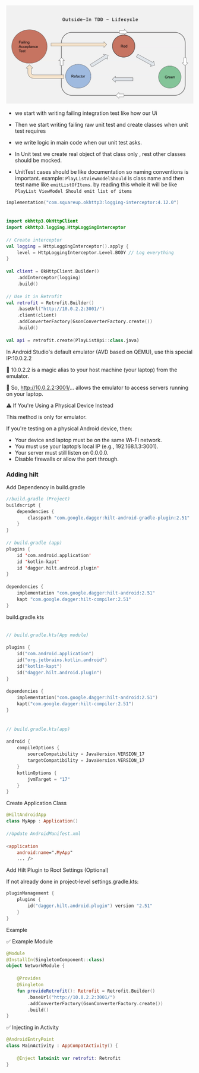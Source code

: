 
![TDD](images/tdd.png)


- we start with writing failing integration test like how our Ui 

- Then we start writing failing raw unit test and create classes when unit test requires

- we write logic in main code when our unit test asks.

- In Unit test we create real object of that class only , rest other classes should be mocked.

- UnitTest cases should be like documentation so naming conventions is important.
example: `PlayListViewmodelShould` is class name and then test name like `emitListOfItems`. by reading this whole it will be like `PlayList ViewModel Should emit list of items`


```kotlin
implementation("com.squareup.okhttp3:logging-interceptor:4.12.0")


import okhttp3.OkHttpClient
import okhttp3.logging.HttpLoggingInterceptor

// Create interceptor
val logging = HttpLoggingInterceptor().apply {
    level = HttpLoggingInterceptor.Level.BODY // Log everything
}

val client = OkHttpClient.Builder()
    .addInterceptor(logging)
    .build()

// Use it in Retrofit
val retrofit = Retrofit.Builder()
    .baseUrl("http://10.0.2.2:3001/")
    .client(client)
    .addConverterFactory(GsonConverterFactory.create())
    .build()

val api = retrofit.create(PlayListApi::class.java)

```

In Android Studio's default emulator (AVD based on QEMU), use this special IP:10.0.2.2

🔹 10.0.2.2 is a magic alias to your host machine (your laptop) from the emulator.

🔹 So, http://10.0.2.2:3001/... allows the emulator to access servers running on your laptop.

⚠️ If You're Using a Physical Device Instead

This method is only for emulator.

If you're testing on a physical Android device, then:
- Your device and laptop must be on the same Wi-Fi network.
- You must use your laptop’s local IP (e.g., 192.168.1.3:3001).
- Your server must still listen on 0.0.0.0.
- Disable firewalls or allow the port through.



### Adding hilt

Add Dependency in build.gradle
```kotlin
//build.gradle (Project)
buildscript {
    dependencies {
        classpath "com.google.dagger:hilt-android-gradle-plugin:2.51"
    }
}

// build.gradle (app)
plugins {
    id 'com.android.application'
    id 'kotlin-kapt'
    id 'dagger.hilt.android.plugin'
}

dependencies {
    implementation "com.google.dagger:hilt-android:2.51"
    kapt "com.google.dagger:hilt-compiler:2.51"
}


```

build.gradle.kts

```kotlin

// build.gradle.kts(App module)

plugins {
    id("com.android.application")
    id("org.jetbrains.kotlin.android")
    id("kotlin-kapt")
    id("dagger.hilt.android.plugin")
}

dependencies {
    implementation("com.google.dagger:hilt-android:2.51")
    kapt("com.google.dagger:hilt-compiler:2.51")
}


// build.gradle.kts(app)

android {
    compileOptions {
        sourceCompatibility = JavaVersion.VERSION_17
        targetCompatibility = JavaVersion.VERSION_17
    }
    kotlinOptions {
        jvmTarget = "17"
    }
}

```

Create Application Class
```kotlin
@HiltAndroidApp
class MyApp : Application()

//Update AndroidManifest.xml

<application
    android:name=".MyApp"
    ... />

```

Add Hilt Plugin to Root Settings (Optional)

If not already done in project-level settings.gradle.kts:

```kotlin
pluginManagement {
    plugins {
        id("dagger.hilt.android.plugin") version "2.51"
    }
}
```

Example

✅ Example Module
```kotlin
@Module
@InstallIn(SingletonComponent::class)
object NetworkModule {

    @Provides
    @Singleton
    fun provideRetrofit(): Retrofit = Retrofit.Builder()
        .baseUrl("http://10.0.2.2:3001/")
        .addConverterFactory(GsonConverterFactory.create())
        .build()
}


```

✅ Injecting in Activity
```kotlin
@AndroidEntryPoint
class MainActivity : AppCompatActivity() {

    @Inject lateinit var retrofit: Retrofit
}

```